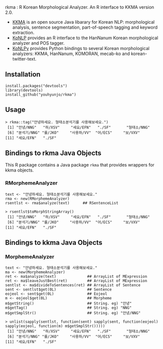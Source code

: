 
rkma : R Korean Morphological Analyzer. An R interface to KKMA version 2.0.

- [KKMA](https://github.com/konlpy/kkma) is an open source Java libarary for
  Korean NLP: morphological analysis, sentence segmentation, part-of-speech
  tagging and keyword extraction.
- [KoNLP](https://github.com/haven-jeon/KoNLP) provides an R interface to the
  HanNanum Korean morphological analyzer and POS tagger.
- [KoNLPy](https://github.com/konlpy/konlpy) provides Python bindings to
  several Korean morphological analyzers: KKMA, HanNanum, KOMORAN, mecab-ko
  and korean-twitter-text.


## Installation

```
install.packages("devtools")
library(devtools)
install_github("youhyunjo/rkma")
```


## Usage

```
> rkma::tag("안녕하세요. 형태소분석기를 사용해보세요.")
 [1] "안녕/NNG"   "하/XSV"     "세요/EFN"   "./SF"       "형태소/NNG"
 [6] "분석기/NNG" "를/JKO"     "사용하/VV"  "어/ECS"     "보/VXV"    
[11] "세요/EFN"   "./SF"
```





## Bindings to rkma Java Objects

This R package contains a Java package `rkma` that provides wrappers for kkma
objects.


### RMorphemeAnalyzer

```
text <- "안녕하세요. 형태소분석기를 사용해보세요."
rma <- new(RMorphemeAnalyzer)
rsentlst <- rma$analyze(text)      ## RSentenceList
```

```
> rsentlst$toMorphStringArray()
 [1] "안녕/NNG"   "하/XSV"     "세요/EFN"   "./SF"       "형태소/NNG"
 [6] "분석기/NNG" "를/JKO"     "사용하/VV"  "어/ECS"     "보/VXV"    
[11] "세요/EFN"   "./SF"    
```

## Bindings to kkma Java Objects


### MorphemeAnalyzer

```
text <- "안녕하세요. 형태소분석기를 사용해보세요."
ma <- new(MorphemeAnalyzer)
ret <- ma$analyze(text)              ## ArrayList of MExpression
ret <- ma$leaveJustBest(ret)         ## ArrayList of MExpression
sentlst <- ma$divideToSentences(ret) ## ArrayList of Sentence
sent <- sentlst$get(0L)              ## Sentence
eojeol <- sent$get(0L)               ## Eojeol
m <- eojeol$get(0L)                  ## Morpheme
m$getString()                        ## String. eg) "안녕"
m$getTag()                           ## String. eg) "NNG"
m$getSmplStr()                       ## String. eg) "안녕/NNG"
```

```
> unlist(sapply(sentlst, function(sent) sapply(sent, function(eojeol) sapply(eojeol, function(m) m$getSmplStr()))))
 [1] "안녕/NNG"   "하/XSV"     "세요/EFN"   "./SF"       "형태소/NNG"
 [6] "분석기/NNG" "를/JKO"     "사용하/VV"  "어/ECS"     "보/VXV"    
[11] "세요/EFN"   "./SF"   
```

